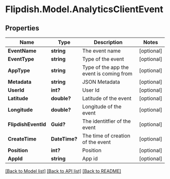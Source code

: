 # Flipdish.Model.AnalyticsClientEvent
## Properties

Name | Type | Description | Notes
------------ | ------------- | ------------- | -------------
**EventName** | **string** | The event name | [optional] 
**EventType** | **string** | Type of the event | [optional] 
**AppType** | **string** | Type of the app the event is coming from | [optional] 
**Metadata** | **string** | JSON Metadata | [optional] 
**UserId** | **int?** | User Id | [optional] 
**Latitude** | **double?** | Latitude of the event | [optional] 
**Longitude** | **double?** | Longitude of the event | [optional] 
**FlipdishEventId** | **Guid?** | The identitfier of the event | [optional] 
**CreateTime** | **DateTime?** | The time of creation of the event | [optional] 
**Position** | **int?** | Position | [optional] 
**AppId** | **string** | App id | [optional] 

[[Back to Model list]](../README.md#documentation-for-models) [[Back to API list]](../README.md#documentation-for-api-endpoints) [[Back to README]](../README.md)


